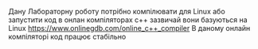 
Дану Лабораторну роботу потрібно компілювати для Linux або запустити код в онлан компіляторах с++ зазвичай вони базуються на Linux 
https://www.onlinegdb.com/online_c++_compiler 
В даному онлайн компіляторі код працює стабільно
